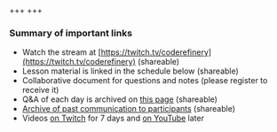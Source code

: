 +++
+++

### Summary of important links

- Watch the stream at [https://twitch.tv/coderefinery](https://twitch.tv/coderefinery) (shareable)
- Lesson material is linked in the schedule below (shareable)
- Collaborative document for questions and notes (please register to receive it)
- Q&A of each day is archived on [this page](@/questions/_index.md) (shareable)
- [Archive of past communication to participants](@/communication/_index.md) (shareable)
- Videos [on Twitch](https://www.twitch.tv/coderefinery/videos) for 7 days
  and [on YouTube](https://www.youtube.com/playlist?list=PLpLblYHCzJADyLxv8GRyxFiRJBhQ-G0NQ) later

